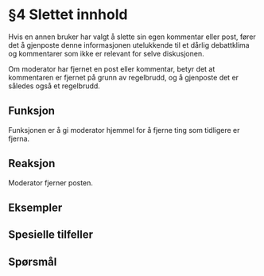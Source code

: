 # §4 Slettet innhold
Hvis en annen bruker har valgt å slette sin egen kommentar eller post, fører det å gjenposte denne informasjonen utelukkende til et dårlig debattklima og kommentarer som ikke er relevant for selve diskusjonen.

Om moderator har fjernet en post eller kommentar, betyr det at kommentaren er fjernet på grunn av regelbrudd, og å gjenposte det er således også et regelbrudd.

## Funksjon
Funksjonen er å gi moderator hjemmel for å fjerne ting som tidligere er fjerna.

## Reaksjon
Moderator fjerner posten.

## Eksempler
## Spesielle tilfeller
## Spørsmål
